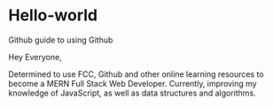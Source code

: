 # Hello-world
Github guide to using Github

Hey Everyone,

Determined to use FCC, Github and other online learning resources to become a MERN Full Stack Web Developer. Currently, improving my knowledge of JavaScript, as well as data structures and algorithms.
